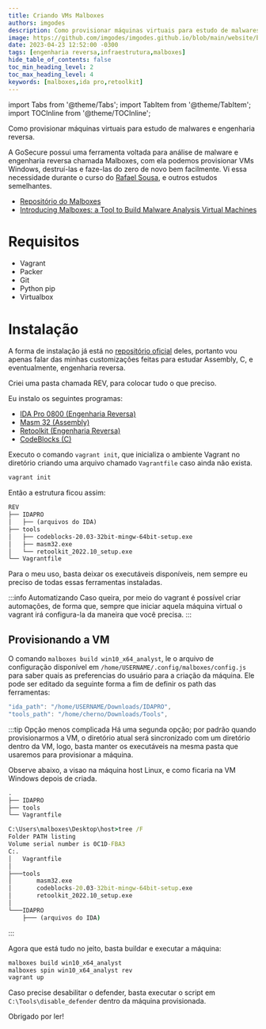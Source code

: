 ```yaml
---
title: Criando VMs Malboxes
authors: imgodes
description: Como provisionar máquinas virtuais para estudo de malwares e engenharia reversa.
image: https://github.com/imgodes/imgodes.github.io/blob/main/website/blog/rev-vmwin10/robot.jpg?raw=true
date: 2023-04-23 12:52:00 -0300
tags: [engenharia reversa,infraestrutura,malboxes]
hide_table_of_contents: false
toc_min_heading_level: 2
toc_max_heading_level: 4
keywords: [malboxes,ida pro,retoolkit]
---
```


import Tabs from '@theme/Tabs';
import TabItem from '@theme/TabItem';
import TOCInline from '@theme/TOCInline';



Como provisionar máquinas virtuais para estudo de malwares e engenharia reversa.

A GoSecure possui uma ferramenta voltada para análise de malware e engenharia reversa chamada Malboxes, com ela podemos provisionar VMs Windows, destruí-las e faze-las do zero de novo bem facilmente. Vi essa necessidade durante o curso do [Rafael Sousa](https://www.instagram.com/hackingnaweboficial/), e outros estudos semelhantes.

- [Repositório do Malboxes](https://github.com/GoSecure/malboxes)
- [Introducing Malboxes: a Tool to Build Malware Analysis Virtual Machines](https://www.gosecure.net/blog/2017/02/16/introducing-malboxes-a-tool-to-build-malware-analysis-virtual-machines/)

# Requisitos
- Vagrant
- Packer
- Git 
- Python pip
- Virtualbox 

# Instalação
A forma de instalação já está no [repositório oficial](https://github.com/GoSecure/malboxes#installation) deles, portanto vou apenas falar das minhas customizações feitas para estudar Assembly, C, e eventualmente, engenharia reversa.

Criei uma pasta chamada REV, para colocar tudo o que preciso.

Eu instalo os seguintes programas:
- [IDA Pro 0800 (Engenharia Reversa)](https://hex-rays.com/ida-pro/)
- [Masm 32 (Assembly)](https://www.masm32.com/download.htm)
- [Retoolkit (Engenharia Reversa)](https://github.com/mentebinaria/retoolkit)
- [CodeBlocks (C)](https://www.codeblocks.org/)

Executo o comando `vagrant init`, que inicializa o ambiente Vagrant no diretório criando uma arquivo chamado `Vagrantfile` caso ainda não exista.

```bash
vagrant init
```

Então a estrutura ficou assim: 
```txt title='Estrutura do diretório'
REV
├── IDAPRO
│   ├── (arquivos do IDA)
├── tools
│   ├── codeblocks-20.03-32bit-mingw-64bit-setup.exe
│   ├── masm32.exe
│   └── retoolkit_2022.10_setup.exe
└── Vagrantfile
```

Para o meu uso, basta deixar os executáveis disponíveis, nem sempre eu preciso de todas essas ferramentas instaladas.

:::info Automatizando
Caso queira, por meio do vagrant é possível criar automações, de forma que, sempre que iniciar aquela máquina virtual o vagrant irá configura-la da maneira que você precisa.
:::

## Provisionando a VM

O comando `malboxes build win10_x64_analyst`, le o arquivo de configuração disponível em `/home/USERNAME/.config/malboxes/config.js` para saber quais as preferencias do usuário para a criação da máquina. Ele pode ser editado da seguinte forma a fim de definir os path das ferramentas:

```js title='config.js'
"ida_path": "/home/USERNAME/Downloads/IDAPRO",
"tools_path": "/home/cherno/Downloads/Tools",
```

:::tip Opção menos complicada
Há uma segunda opção; por padrão quando provisionarmos a VM, o diretório atual será sincronizado com um diretório dentro da VM, logo, basta manter os executáveis na mesma pasta que usaremos para provisionar a máquina.

Observe abaixo, a visao na máquina host Linux, e como ficaria na VM Windows depois de criada.

<Tabs>
<TabItem value="linuxhost" label="Host Linux">

```txt
.
├── IDAPRO
├── tools
└── Vagrantfile
```

</TabItem>
<TabItem value="windowsvm" label="VM Windows">

```cmd
C:\Users\malboxes\Desktop\host>tree /F
Folder PATH listing
Volume serial number is 0C1D-FBA3
C:.
│   Vagrantfile
│
├───tools
│       masm32.exe
│       codeblocks-20.03-32bit-mingw-64bit-setup.exe
│       retoolkit_2022.10_setup.exe
│
└───IDAPRO
    ├─── (arquivos do IDA)
```

</TabItem>
</Tabs>
:::

Agora que está tudo no jeito, basta buildar e executar a máquina:

```bash
malboxes build win10_x64_analyst
malboxes spin win10_x64_analyst rev
vagrant up
```

Caso precise desabilitar o defender, basta executar o script em `C:\Tools\disable_defender` dentro da máquina provisionada.

Obrigado por ler!